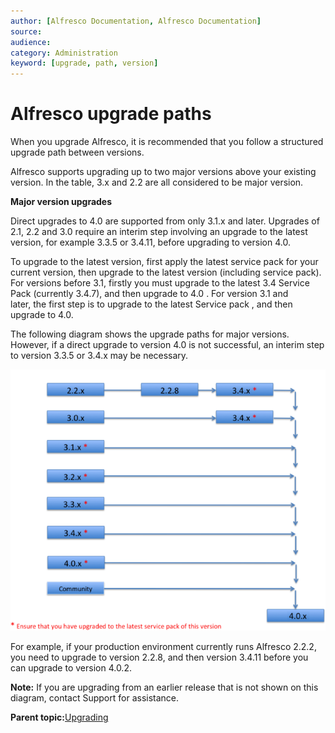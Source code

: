 ```yaml
---
author: [Alfresco Documentation, Alfresco Documentation]
source: 
audience: 
category: Administration
keyword: [upgrade, path, version]
---
```


# Alfresco upgrade paths

When you upgrade Alfresco, it is recommended that you follow a structured upgrade path between versions.

Alfresco supports upgrading up to two major versions above your existing version. In the table, 3.x and 2.2 are all considered to be major version.

**Major version upgrades**

Direct upgrades to 4.0 are supported from only 3.1.x and later. Upgrades of 2.1, 2.2 and 3.0 require an interim step involving an upgrade to the latest version, for example 3.3.5 or 3.4.11, before upgrading to version 4.0.

To upgrade to the latest version, first apply the latest service pack for your current version, then upgrade to the latest version \(including service pack\). For versions before 3.1, firstly you must upgrade to the latest 3.4 Service Pack \(currently 3.4.7\), and then upgrade to 4.0 . For version 3.1 and later, the first step is to upgrade to the latest Service pack , and then upgrade to 4.0. 

The following diagram shows the upgrade paths for major versions. However, if a direct upgrade to version 4.0 is not successful, an interim step to version 3.3.5 or 3.4.x may be necessary.

![](../images/Upgradepaths_40.png)

For example, if your production environment currently runs Alfresco 2.2.2, you need to upgrade to version 2.2.8, and then version 3.4.11 before you can upgrade to version 4.0.2.

**Note:** If you are upgrading from an earlier release that is not shown on this diagram, contact Support for assistance.

**Parent topic:**[Upgrading](../concepts/ch-upgrade.md)


